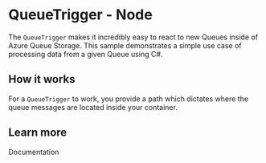 ﻿# QueueTrigger - Node

The `QueueTrigger` makes it incredibly easy to react to new Queues inside of Azure Queue Storage. This sample demonstrates a simple use case of processing data from a given Queue using C#.

## How it works

For a `QueueTrigger` to work, you provide a path which dictates where the queue messages are located inside your container.

## Learn more

<TODO> Documentation
